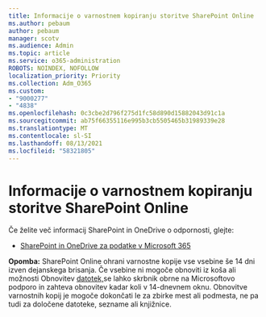 ```yaml
---
title: Informacije o varnostnem kopiranju storitve SharePoint Online
ms.author: pebaum
author: pebaum
manager: scotv
ms.audience: Admin
ms.topic: article
ms.service: o365-administration
ROBOTS: NOINDEX, NOFOLLOW
localization_priority: Priority
ms.collection: Adm_O365
ms.custom:
- "9000277"
- "4838"
ms.openlocfilehash: 0c3cbe2d796f275d1fc58d890d15882043d91c1a
ms.sourcegitcommit: ab75f66355116e995b3cb5505465b31989339e28
ms.translationtype: MT
ms.contentlocale: sl-SI
ms.lasthandoff: 08/13/2021
ms.locfileid: "58321805"
---
```

# <a name="sharepoint-online-backup-information"></a>Informacije o varnostnem kopiranju storitve SharePoint Online

Če želite več informacij SharePoint in OneDrive o odpornosti, glejte:

- [SharePoint in OneDrive za podatke v Microsoft 365](https://docs.microsoft.com/compliance/assurance/assurance-sharepoint-onedrive-data-resiliency)

**Opomba:** SharePoint Online ohrani varnostne kopije vse vsebine še 14 dni izven dejanskega brisanja. Če vsebine ni mogoče [](https://support.microsoft.com/office/restore-deleted-items-from-the-site-collection-recycle-bin-5fa924ee-16d7-487b-9a0a-021b9062d14b) obnoviti iz koša ali možnosti Obnovitev [datotek,](https://support.microsoft.com/office/restore-your-onedrive-fa231298-759d-41cf-bcd0-25ac53eb8a15)se lahko skrbnik obrne na Microsoftovo podporo in zahteva obnovitev kadar koli v 14-dnevnem oknu. Obnovitve varnostnih kopij je mogoče dokončati le za zbirke mest ali podmesta, ne pa tudi za določene datoteke, sezname ali knjižnice.
